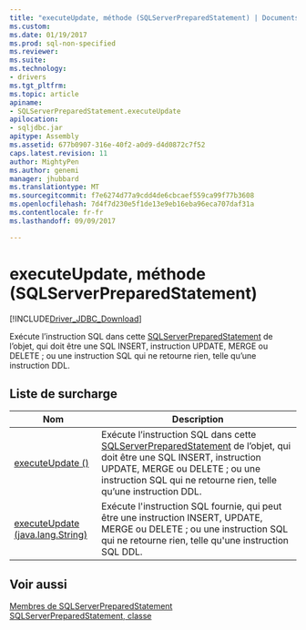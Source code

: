 ```yaml
---
title: "executeUpdate, méthode (SQLServerPreparedStatement) | Documents Microsoft"
ms.custom: 
ms.date: 01/19/2017
ms.prod: sql-non-specified
ms.reviewer: 
ms.suite: 
ms.technology:
- drivers
ms.tgt_pltfrm: 
ms.topic: article
apiname:
- SQLServerPreparedStatement.executeUpdate
apilocation:
- sqljdbc.jar
apitype: Assembly
ms.assetid: 677b0907-316e-40f2-a0d9-d4d0872c7f52
caps.latest.revision: 11
author: MightyPen
ms.author: genemi
manager: jhubbard
ms.translationtype: MT
ms.sourcegitcommit: f7e6274d77a9cdd4de6cbcaef559ca99f77b3608
ms.openlocfilehash: 7d4f7d230e5f1de13e9eb16eba96eca707daf31a
ms.contentlocale: fr-fr
ms.lasthandoff: 09/09/2017

---
```

# <a name="executeupdate-method-sqlserverpreparedstatement"></a>executeUpdate, méthode (SQLServerPreparedStatement)
[!INCLUDE[Driver_JDBC_Download](../../../includes/driver_jdbc_download.md)]

  Exécute l’instruction SQL dans cette [SQLServerPreparedStatement](../../../connect/jdbc/reference/sqlserverpreparedstatement-class.md) de l’objet, qui doit être une SQL INSERT, instruction UPDATE, MERGE ou DELETE ; ou une instruction SQL qui ne retourne rien, telle qu’une instruction DDL.  
  
## <a name="overload-list"></a>Liste de surcharge  
  
|Nom| Description|  
|----------|-----------------|  
|[executeUpdate ()](../../../connect/jdbc/reference/executeupdate-method.md)|Exécute l’instruction SQL dans cette [SQLServerPreparedStatement](../../../connect/jdbc/reference/sqlserverpreparedstatement-class.md) de l’objet, qui doit être une SQL INSERT, instruction UPDATE, MERGE ou DELETE ; ou une instruction SQL qui ne retourne rien, telle qu’une instruction DDL.|  
|[executeUpdate (java.lang.String)](../../../connect/jdbc/reference/executeupdate-method-java-lang-string.md)|Exécute l'instruction SQL fournie, qui peut être une instruction INSERT, UPDATE, MERGE ou DELETE ; ou une instruction SQL qui ne retourne rien, telle qu'une instruction SQL DDL.|  
  
## <a name="see-also"></a>Voir aussi  
 [Membres de SQLServerPreparedStatement](../../../connect/jdbc/reference/sqlserverpreparedstatement-members.md)   
 [SQLServerPreparedStatement, classe](../../../connect/jdbc/reference/sqlserverpreparedstatement-class.md)  
  
  
